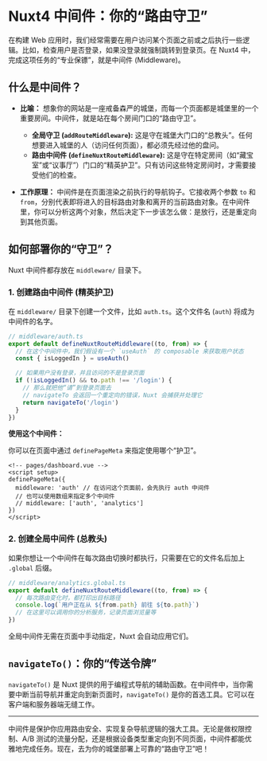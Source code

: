 # Nuxt4 中间件：你的“路由守卫”

在构建 Web 应用时，我们经常需要在用户访问某个页面之前或之后执行一些逻辑。比如，检查用户是否登录，如果没登录就强制跳转到登录页。在 Nuxt4 中，完成这项任务的“专业保镖”，就是中间件 (Middleware)。

## 什么是中间件？

*   **比喻：** 想象你的网站是一座戒备森严的城堡，而每一个页面都是城堡里的一个重要房间。中间件，就是站在每个房间门口的“路由守卫”。
    *   **全局守卫 (`addRouteMiddleware`):** 这是守在城堡大门口的“总教头”。任何想要进入城堡的人（访问任何页面），都必须先经过他的盘问。
    *   **路由中间件 (`defineNuxtRouteMiddleware`):** 这是守在特定房间（如“藏宝室”或“议事厅”）门口的“精英护卫”。只有访问这些特定房间时，才需要接受他们的检查。

*   **工作原理：** 中间件是在页面渲染之前执行的导航钩子。它接收两个参数 `to` 和 `from`，分别代表即将进入的目标路由对象和离开的当前路由对象。在中间件里，你可以分析这两个对象，然后决定下一步该怎么做：是放行，还是重定向到其他页面。

## 如何部署你的“守卫”？

Nuxt 中间件都存放在 `middleware/` 目录下。

### 1. 创建路由中间件 (精英护卫)

在 `middleware/` 目录下创建一个文件，比如 `auth.ts`。这个文件名 (`auth`) 将成为中间件的名字。

```typescript
// middleware/auth.ts
export default defineNuxtRouteMiddleware((to, from) => {
  // 在这个中间件中，我们假设有一个 `useAuth` 的 composable 来获取用户状态
  const { isLoggedIn } = useAuth()

  // 如果用户没有登录，并且访问的不是登录页面
  if (!isLoggedIn() && to.path !== '/login') {
    // 那么就把他“请”到登录页面去
    // navigateTo 会返回一个重定向的错误，Nuxt 会捕获并处理它
    return navigateTo('/login')
  }
})
```

**使用这个中间件：**

你可以在页面中通过 `definePageMeta` 来指定使用哪个“护卫”。

```vue
<!-- pages/dashboard.vue -->
<script setup>
definePageMeta({
  middleware: 'auth' // 在访问这个页面前，会先执行 auth 中间件
  // 也可以使用数组来指定多个中间件
  // middleware: ['auth', 'analytics']
})
</script>
```

### 2. 创建全局中间件 (总教头)

如果你想让一个中间件在每次路由切换时都执行，只需要在它的文件名后加上 `.global` 后缀。

```typescript
// middleware/analytics.global.ts
export default defineNuxtRouteMiddleware((to, from) => {
  // 每次路由变化时，都打印出目标路径
  console.log(`用户正在从 ${from.path} 前往 ${to.path}`)
  // 在这里可以调用你的分析服务，记录页面浏览量等
})
```

全局中间件无需在页面中手动指定，Nuxt 会自动应用它们。

## `navigateTo()`：你的“传送令牌”

`navigateTo()` 是 Nuxt 提供的用于编程式导航的辅助函数。在中间件中，当你需要中断当前导航并重定向到新页面时，`navigateTo()` 是你的首选工具。它可以在客户端和服务器端无缝工作。

---

中间件是保护你应用路由安全、实现复杂导航逻辑的强大工具。无论是做权限控制、A/B 测试的流量分配，还是根据设备类型重定向到不同页面，中间件都能优雅地完成任务。现在，去为你的城堡部署上可靠的“路由守卫”吧！